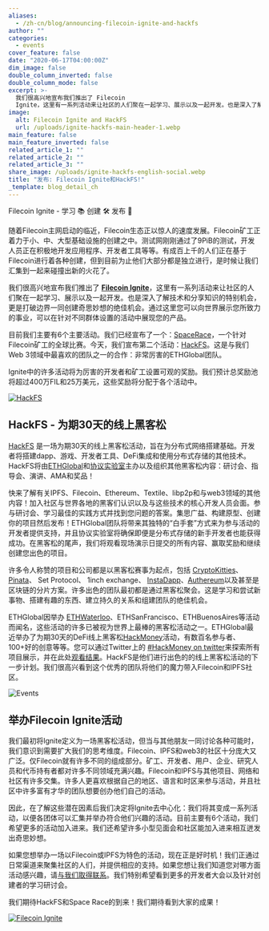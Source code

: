 ```yaml
---
aliases:
  - /zh-cn/blog/announcing-filecoin-ignite-and-hackfs
author: ""
categories:
  - events
cover_feature: false
date: "2020-06-17T04:00:00Z"
dim_image: false
double_column_inverted: false
double_column_mode: false
excerpt: >-
  我们很高兴地宣布我们推出了 Filecoin
  Ignite，这里有一系列活动来让社区的人们聚在一起学习、展示以及一起开发。也是深入了解技术和分享知识的特别机会，更是打破边界一同创建奇思妙想的绝佳机会。通过这里您可以向世界展示您所致力的事业，可以在针对不同群体设置的活动中展现您的产品。
image:
  alt: Filecoin Ignite and HackFS
  url: /uploads/ignite-hackfs-main-header-1.webp
main_feature: false
main_feature_inverted: false
related_article_1: ""
related_article_2: ""
related_article_3: ""
share_image: /uploads/ignite-hackfs-english-social.webp
title: "发布: Filecoin Ignite和HackFS!"
_template: blog_detail_ch
---
```


Filecoin Ignite - 学习 📚 创建 🛠 发布 🚀

随着Filecoin主网启动的临近，Filecoin生态正以惊人的速度发展。Filecoin矿工正着力于小、中、大型基础设施的创建之中。测试网刚刚通过了9PiB的测试，开发人员正在积极地开发应用程序、开发者工具等等。有成百上千的人们正在基于Filecoin进行着各种创建，但到目前为止他们大部分都是独立进行，是时候让我们汇集到一起来碰撞出新的火花了。

我们很高兴地宣布我们推出了 [**Filecoin Ignite**](https://hub.fil.org/events/)，这里有一系列活动来让社区的人们聚在一起学习、展示以及一起开发。也是深入了解技术和分享知识的特别机会，更是打破边界一同创建奇思妙想的绝佳机会。通过这里您可以向世界展示您所致力的事业，可以在针对不同群体设置的活动中展现您的产品。

目前我们主要有6个主要活动。我们已经宣布了一个：[SpaceRace](https://filecoin.io/blog/announcing-testnet-incentives/)，一个针对Filecoin矿工的全球比赛。今天，我们宣布第二个活动：[HackFS](https://hackfs.com/)。这是与我们Web 3领域中最喜欢的团队之一的合作：非常厉害的ETHGlobal团队。

Ignite中的许多活动将为厉害的开发者和矿工设置可观的奖励。我们预计总奖励池将超过400万FIL和25万美元，这些奖励将分配于各个活动中。

[![HackFS](https://filecoin.io/vintage/images/blog/fihfs-hackfs.png)](https://hackfs.com/)

## HackFS - 为期30天的线上黑客松

[HackFS](https://hackfs.com/) 是一场为期30天的线上黑客松活动，旨在为分布式网络搭建基础。开发者将搭建dapp、游戏、开发者工具、DeFi集成和使用分布式存储的其他技术。HackFS将由[ETHGlobal](https://ethglobal.co/)和[协议实验室](https://protocol.ai/)主办以及组织其他黑客松内容：研讨会、指导会、演讲、AMA和奖品！

快来了解有关IPFS、Filecoin、Ethereum、Textile、libp2p和与web3领域的其他内容！加入社区与世界各地的黑客们认识以及与这些技术的核心开发人员会面。参与研讨会、学习最佳的实践方式并找到您问题的答案。集思广益、构建原型、创建你的项目然后发布！ETHGlobal团队将带来其独特的“白手套”方式来为参与活动的开发者提供支持，并且协议实验室将确保即便是分布式存储的新手开发者也能获得成功。在黑客松的尾声，我们将观看现场演示日提交的所有内容、赢取奖励和继续创建您出色的项目。

许多令人称赞的项目和公司都是以黑客松赛事为起点，包括 [CryptoKitties](https://www.cryptokitties.co/)、 [Pinata](https://pinata.cloud/)、 Set Protocol、 1inch exchange、 [InstaDapp](https://instadapp.io/)、[Authereum](https://authereum.com/)以及甚至是区块链的分片方案。许多出色的团队最初都是通过黑客松聚会。这是学习和尝试新事物、搭建有趣的东西、建立持久的关系和组建团队的绝佳机会。

ETHGlobal因举办 [ETHWaterloo](http://ethwaterloo.com/)、ETHSanFrancisco、ETHBuenosAires等活动而闻名，这些活动的许多已被视为世界上最棒的黑客松活动之一。ETHGlobal最近举办了为期30天的DeFi线上黑客松[HackMoney](https://hackathon.money/)活动，有数百名参与者、100+好的创意等等。您可以通过Twitter上的 [#HackMoney on twitter](https://twitter.com/search?q=%23HackMoney)来探索所有项目展示，并在此处[观看结果](https://www.pscp.tv/w/1mrxmQBOAYLxy)。HackFS是他们进行出色的的线上黑客松活动的下一步计划。我们很高兴看到这个优秀的团队将他们的魔力带入Filecoin和IPFS社区。

![Events](https://filecoin.io/vintage/images/blog/fihfs-event.jpg)

## 举办Filecoin Ignite活动

我们最初将Ignite定义为一场黑客松活动，但当与其他朋友一同讨论各种可能时，我们意识到需要扩大我们的思考维度。Filecoin、IPFS和web3的社区十分庞大又广泛。仅Filecoin就有许多不同的组成部分。矿工、开发者、用户、企业、研究人员和代币持有者都对许多不同领域充满兴趣。Filecoin和IPFS与其他项目、网络和社区有许多交集。许多人更喜欢根据自己的地区、语言和时区来参与活动，并且社区中许多富有才华的团队想要创办他们自己的活动。

因此，在了解这些潜在因素后我们决定将Ignite去中心化：我们将其变成一系列活动，以便各团体可以汇集并举办符合他们兴趣的活动。目前主要有6个活动，我们希望更多的活动加入进来。我们还希望许多小型见面会和社区能加入进来相互迸发出奇思妙想。

如果您想举办一场以Filecoin或IPFS为特色的活动，现在正是好时机！我们正通过日常渠道来聚集社区的人们，并提供相应的支持。如果您想让我们知道您对哪方面活动感兴趣，请[与我们取得联系](https://forms.gle/yhGiSC8rRcAY9YvE8)。我们特别希望看到更多的开发者大会以及针对创建者的学习研讨会。

我们期待HackFS和Space Race的到来！我们期待看到大家的成果！

[![Filecoin Ignite](https://filecoin.io/vintage/images/blog/fihfs-ignite.png)](https://hub.fil.org/events/)
